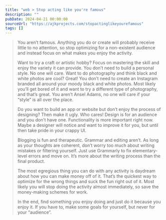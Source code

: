 ```yaml
---
title: "web > Stop acting like you're famous"
description: ""
pubDate: 2024-04-21 00:00:00
sourceUrl: "https://ajkprojects.com/stopactinglikeyourefamous"
tags: []
---
```


> You aren’t famous. Anything you do or create will probably receive little to no attention, so stop optimizing for a non-existent audience and instead focus on what makes you enjoy the activity.
> 
> Want to try a craft or artistic hobby? Focus on mastering the skill and enjoy the variety it can provide. You don’t need to build a personal style. No one will care. Want to do photography and think black and white photos are cool? Great! You don’t need to create an Instagram branded all around your moody black and white photos. Most likely you’ll get bored of it and want to try a different type of photography, and that’s great. You aren’t Ansel Adams, no one will care if your “style” is all over the place.
> 
> Do you want to build an app or website but don’t enjoy the process of designing? Then make it ugly. Who cares! Design is for an audience and you don’t have one. Functionality is more important right now. Maybe a designer will notice and want to improve it for you, but until then take pride in your crappy UI.
> 
> Blogging is fun and therapeutic. Grammar and editing aren’t. As long as your thoughts are coherent, don’t worry too much about writing mistakes or filtering yourself. Just use Grammarly to fix elementary-level errors and move on. It’s more about the writing process than the final product.
> 
> The most egregious thing you can do with any activity is daydream about how you can make money off of it. That’s the quickest way to optimize for the wrong things and suck the fun right out of it. Most likely you will stop doing the activity almost immediately, so save the money-making schemes for work.
> 
> In the end, find something you enjoy doing and just do it because you enjoy it. If you have to, make some goals for yourself, but never for your “audience”.